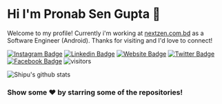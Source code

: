 # Hi I'm Pronab Sen Gupta 👋

Welcome to my profile! Currently i'm working at [nextzen.com.bd](https://nextzen.com.bd/) as a Software Engineer (Android). Thanks for visiting and I'd love to connect!

<!--Website -->
[![Instagram Badge](https://img.shields.io/badge/-Instagram-e4405f?style=flat-square&logo=Instagram&logoColor=white)](https://instagram.com/impronabsen)
[![Linkedin Badge](https://img.shields.io/badge/-LinkedIn-0e76a8?style=flat-square&logo=Linkedin&logoColor=white)](https://linkedin.com/in/impronabsen)
[![Website Badge](https://img.shields.io/badge/Website-3b5998?style=flat-square&logo=google-chrome&logoColor=white)](https://pronabsen.me/)
[![Twitter Badge](https://img.shields.io/badge/-Twitter-00acee?style=flat-square&logo=Twitter&logoColor=white)](https://twitter.com/impronabsen)
[![Facebook Badge](https://img.shields.io/badge/-Facebook-0088cc?style=flat-square&logo=Facebook&logoColor=white)](https://www.facebook.com/impronabsen/)
![visitors](https://visitor-badge.laobi.icu/badge?page_id=shipu.shipu)

![Shipu's github stats](https://github-readme-stats.vercel.app/api?username=pronabsen&show_icons=true)


### Show some ❤️ by starring some of the repositories!
